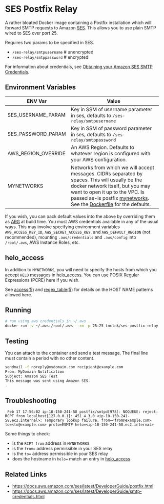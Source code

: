# SES Postfix Relay
A rather bloated Docker image containing a Postfix installation which
will forward SMTP requests to Amazon [SES](https://aws.amazon.com/ses/).
This allows you to use plain SMTP wired to SES over port 25.

Requires two params to be specified in SES.

* `/ses-relay/smtpusername` # unencrypted
* `/ses-relay/smtppassword` # encrypted

For information about credentials, see [Obtaining your Amazon SES SMTP Credentials](https://docs.aws.amazon.com/ses/latest/DeveloperGuide/smtp-credentials.html).

## Environment Variables 
|ENV Var|Value|
|-|-|
|SES_USERNAME_PARAM| Key in SSM of username parameter in ses, defaults to `/ses-relay/smtpusername` |
|SES_PASSWORD_PARAM| Key in SSM of password parameter in ses, defaults to `/ses-relay/smtppassword` |
|AWS_REGION_OVERRIDE| An AWS Region. Defaults to whatever region is configured with your AWS configuration. |
|MYNETWORKS| Networks from which we will accept messages. CIDRs separated by spaces. This will usually be the docker network itself, but you may want to open it up to the VPC. Is passed as-is postfix [mynetworks](http://www.postfix.org/postconf.5.html#mynetworks). See the [Dockerfile](./Dockerfile) for the defaults. |

If you wish, you can pack default values into the above by overriding them as 
[ARG](https://docs.docker.com/engine/reference/builder/#arg) at build time. 
You must AWS credentials available in any of the usual ways. This may
involve specifying environment variables `AWS_ACCESS_KEY_ID`, `AWS_SECRET_ACCESS_KEY`, and `AWS_DEFAULT_REGION`
(not recommended), mounting `.aws/credentials` and `.aws/config` into `/root/.aws`, 
AWS Instance Roles, etc.

## helo_access
In addition to `MYNETWORKS`, you will need to specify the hosts from 
which you accept `HELO` messages in [helo_access](./helo_access). You can use POSIX Regular Expressions (PCRE) here if you wish.

See [access(5)](http://www.postfix.org/access.5.html) and [regex_table(5)](http://www.postfix.org/regexp_table.5.html) for details on the HOST NAME patterns allowed here.

## Running
```sh
# run using aws credentials in ~/.aws
docker run -v ~/.aws:/root/.aws --rm -p 25:25 tmclnk/ses-postfix-relay
```

## Testing
You can attach to the container and send a test message. The final line must contain a period with no other content.
```sh
sendmail -f noreply@mydomain.com recipient@example.com
From: MyDomain Notification
Subject: Amazon SES Test                
This message was sent using Amazon SES.                
.
```

## Troubleshooting
```
 Feb 17 17:56:02 ip-10-150-241-58 postfix/smtpd[978]: NOQUEUE: reject: RCPT from localhost[127.0.0.1]: 451 4.3.0 <ip-10-150-241-58.ec2.internal>: Temporary lookup failure; from=<from@example.com> to=<to@example.com> proto=ESMTP helo=<ip-10-150-241-58.ec2.internal>
 ```
 Some things to check:

* is the `RCPT from` address in `MYNETWORKS`
* is the `from=` address permissible in your SES relay
* is the `to=` address permissible in your SES relay
* does the hostname in `helo=` match an entry in [helo_access](./helo_access)

## Related Links
* https://docs.aws.amazon.com/ses/latest/DeveloperGuide/postfix.html
* https://docs.aws.amazon.com/ses/latest/DeveloperGuide/smtp-credentials.html
